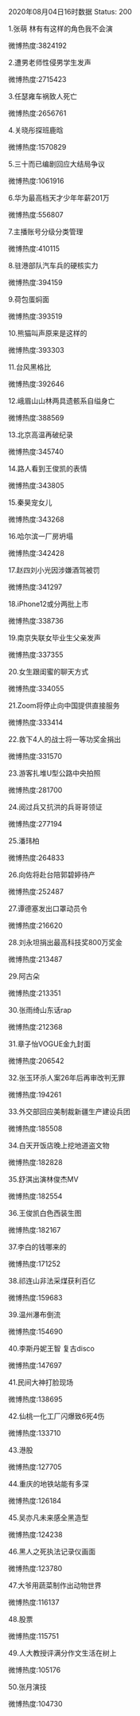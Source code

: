 2020年08月04日16时数据
Status: 200

1.张萌 林有有这样的角色我不会演

微博热度:3824192

2.遭男老师性侵男学生发声

微博热度:2715423

3.任瑟雍车祸致人死亡

微博热度:2656761

4.关晓彤探班鹿晗

微博热度:1570829

5.三十而已编剧回应大结局争议

微博热度:1061916

6.华为最高档天才少年年薪201万

微博热度:556807

7.主播账号分级分类管理

微博热度:410115

8.驻港部队汽车兵的硬核实力

微博热度:394159

9.荷包蛋焖面

微博热度:393519

10.熊猫叫声原来是这样的

微博热度:393303

11.台风黑格比

微博热度:392646

12.峨眉山山林两具遗骸系自缢身亡

微博热度:388569

13.北京高温再破纪录

微博热度:345740

14.路人看到王俊凯的表情

微博热度:343805

15.秦昊宠女儿

微博热度:343268

16.哈尔滨一厂房坍塌

微博热度:342428

17.赵四刘小光因涉嫌酒驾被罚

微博热度:341297

18.iPhone12或分两批上市

微博热度:338736

19.南京失联女毕业生父亲发声

微博热度:337355

20.女生跟闺蜜的聊天方式

微博热度:334055

21.Zoom将停止向中国提供直接服务

微博热度:333414

22.救下4人的战士将一等功奖金捐出

微博热度:331570

23.游客扎堆U型公路中央拍照

微博热度:281700

24.阅过兵又抗洪的兵哥哥领证

微博热度:277194

25.潘玮柏

微博热度:264833

26.向佐将赴台陪郭碧婷待产

微博热度:252487

27.谭德塞发出口罩动员令

微博热度:216620

28.刘永坦捐出最高科技奖800万奖金

微博热度:213487

29.阿古朵

微博热度:213351

30.张雨绮山东话rap

微博热度:212368

31.章子怡VOGUE金九封面

微博热度:206542

32.张玉环杀人案26年后再审改判无罪

微博热度:194261

33.外交部回应美制裁新疆生产建设兵团

微博热度:185508

34.白天开饭店晚上挖地道盗文物

微博热度:182828

35.舒淇出演林俊杰MV

微博热度:182554

36.王俊凯白色西装生图

微博热度:182167

37.李白的钱哪来的

微博热度:171252

38.祁连山非法采煤获利百亿

微博热度:159683

39.温州瀑布倒流

微博热度:154690

40.李斯丹妮王智 复古disco

微博热度:147697

41.民间大神打脸现场

微博热度:138695

42.仙桃一化工厂闪爆致6死4伤

微博热度:133710

43.港股

微博热度:127705

44.重庆的地铁站能有多深

微博热度:126184

45.吴亦凡未来感全黑造型

微博热度:124238

46.黑人之死执法记录仪画面

微博热度:123780

47.大爷用蔬菜制作出动物世界

微博热度:116137

48.股票

微博热度:115751

49.人大教授评满分作文生活在树上

微博热度:105176

50.张月演技

微博热度:104730

